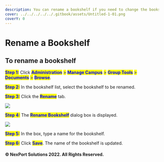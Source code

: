 ```yaml
---
description: You can rename a bookshelf if you need to change the bookshelf name.
cover: ../../../../../.gitbook/assets/Untitled-1-01.png
coverY: 0
---
```


# Rename a Bookshelf

## To rename a bookshelf

<mark style="color:blue;">**Step 1:**</mark>  Click <mark style="color:blue;">**Administration**</mark> <mark style="color:blue;"></mark><mark style="color:blue;">></mark> <mark style="color:blue;"></mark><mark style="color:blue;">**Manage Campus**</mark> <mark style="color:blue;"></mark><mark style="color:blue;">></mark> <mark style="color:blue;"></mark><mark style="color:blue;">**Group Tools**</mark> <mark style="color:blue;"></mark><mark style="color:blue;">></mark> <mark style="color:blue;"></mark><mark style="color:blue;">**Documents**</mark> <mark style="color:blue;"></mark><mark style="color:blue;">></mark> <mark style="color:blue;"></mark><mark style="color:blue;">**Browse**</mark>.

<mark style="color:blue;">**Step 2:**</mark> In the bookshelf list, select the bookshelf to be renamed.

<mark style="color:blue;">**Step 3:**</mark>  Click the <mark style="color:blue;">**Rename**</mark> tab.

![](https://www.nexportcampus.com/Content/Guides/aweb/Content/Resources/Images/GT\_Documents/Rename\_Bookshelf\_550x260.png)

<mark style="color:blue;">**Step 4:**</mark>  The <mark style="color:blue;">**Rename Bookshelf**</mark> dialog box is displayed.

![](https://www.nexportcampus.com/Content/Guides/aweb/Content/Resources/Images/GT\_Documents/Rename\_Bookshelf%20-%20Rename.png)

<mark style="color:blue;">**Step 5:**</mark>  In the box, type a name for the bookshelf.

<mark style="color:blue;">**Step 6:**</mark>  Click <mark style="color:blue;">**Save**</mark>. The name of the bookshelf is updated.

#### © NexPort Solutions 2022. All Rights Reserved.
